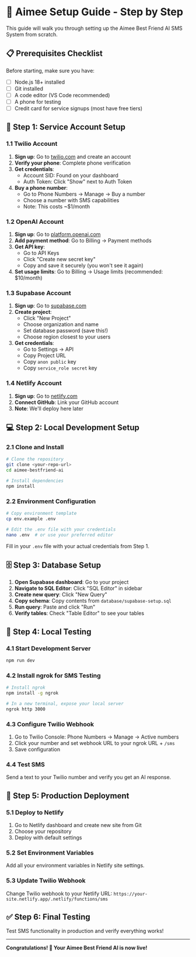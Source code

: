 # 🚀 Aimee Setup Guide - Step by Step

This guide will walk you through setting up the Aimee Best Friend AI SMS System from scratch.

## 📋 Prerequisites Checklist

Before starting, make sure you have:

- [ ] Node.js 18+ installed
- [ ] Git installed
- [ ] A code editor (VS Code recommended)
- [ ] A phone for testing
- [ ] Credit card for service signups (most have free tiers)

## 🔧 Step 1: Service Account Setup

### 1.1 Twilio Account

1. **Sign up**: Go to [twilio.com](https://twilio.com) and create an account
2. **Verify your phone**: Complete phone verification
3. **Get credentials**:
   - Account SID: Found on your dashboard
   - Auth Token: Click "Show" next to Auth Token
4. **Buy a phone number**:
   - Go to Phone Numbers → Manage → Buy a number
   - Choose a number with SMS capabilities
   - Note: This costs ~$1/month

### 1.2 OpenAI Account

1. **Sign up**: Go to [platform.openai.com](https://platform.openai.com)
2. **Add payment method**: Go to Billing → Payment methods
3. **Get API key**:
   - Go to API Keys
   - Click "Create new secret key"
   - Copy and save it securely (you won't see it again)
4. **Set usage limits**: Go to Billing → Usage limits (recommended: $10/month)

### 1.3 Supabase Account

1. **Sign up**: Go to [supabase.com](https://supabase.com)
2. **Create project**:
   - Click "New Project"
   - Choose organization and name
   - Set database password (save this!)
   - Choose region closest to your users
3. **Get credentials**:
   - Go to Settings → API
   - Copy Project URL
   - Copy `anon public` key
   - Copy `service_role secret` key

### 1.4 Netlify Account

1. **Sign up**: Go to [netlify.com](https://netlify.com)
2. **Connect GitHub**: Link your GitHub account
3. **Note**: We'll deploy here later

## 💻 Step 2: Local Development Setup

### 2.1 Clone and Install

```bash
# Clone the repository
git clone <your-repo-url>
cd aimee-bestfriend-ai

# Install dependencies
npm install
```

### 2.2 Environment Configuration

```bash
# Copy environment template
cp env.example .env

# Edit the .env file with your credentials
nano .env  # or use your preferred editor
```

Fill in your `.env` file with your actual credentials from Step 1.

## 🗄️ Step 3: Database Setup

1. **Open Supabase dashboard**: Go to your project
2. **Navigate to SQL Editor**: Click "SQL Editor" in sidebar
3. **Create new query**: Click "New Query"
4. **Copy schema**: Copy contents from `database/supabase-setup.sql`
5. **Run query**: Paste and click "Run"
6. **Verify tables**: Check "Table Editor" to see your tables

## 🧪 Step 4: Local Testing

### 4.1 Start Development Server

```bash
npm run dev
```

### 4.2 Install ngrok for SMS Testing

```bash
# Install ngrok
npm install -g ngrok

# In a new terminal, expose your local server
ngrok http 3000
```

### 4.3 Configure Twilio Webhook

1. Go to Twilio Console: Phone Numbers → Manage → Active numbers
2. Click your number and set webhook URL to your ngrok URL + `/sms`
3. Save configuration

### 4.4 Test SMS

Send a text to your Twilio number and verify you get an AI response.

## 🚀 Step 5: Production Deployment

### 5.1 Deploy to Netlify

1. Go to Netlify dashboard and create new site from Git
2. Choose your repository
3. Deploy with default settings

### 5.2 Set Environment Variables

Add all your environment variables in Netlify site settings.

### 5.3 Update Twilio Webhook

Change Twilio webhook to your Netlify URL: `https://your-site.netlify.app/.netlify/functions/sms`

## ✅ Step 6: Final Testing

Test SMS functionality in production and verify everything works!

---

**Congratulations! 🎉 Your Aimee Best Friend AI is now live!** 